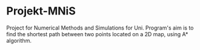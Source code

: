 # Projekt-MNiS

Project for Numerical Methods and Simulations for Uni.
Program's aim is to find the shortest path between two points located on a 2D map, using A* algorithm.
